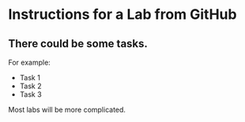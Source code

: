 # Instructions for a Lab from GitHub

## There could be some tasks.

For example:

+ Task 1
+ Task 2
+ Task 3

Most labs will be more complicated. 


